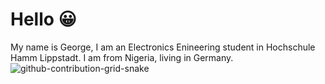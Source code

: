 # Hello 😀
My name is George, I am an Electronics Enineering student in Hochschule Hamm Lippstadt. I am from Nigeria, living in Germany. 
![github-contribution-grid-snake](https://user-images.githubusercontent.com/74372044/220821900-26491bf5-d0f7-45aa-8fcf-bc8f1a21abd4.gif)
